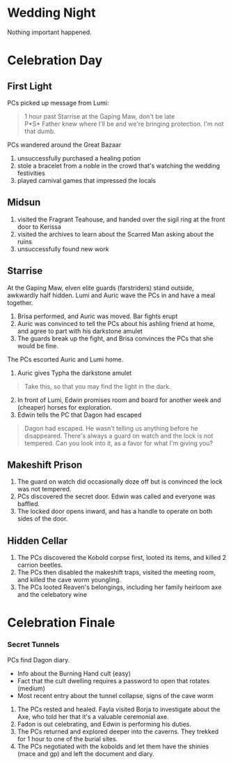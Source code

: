 # Wedding Night
Nothing important happened.

# Celebration Day

## First Light
PCs picked up message from Lumi:

> 1 hour past Starrise at the Gaping Maw, don't be late\
> P\*S\* Father knew where I'll be and we're bringing protection. I'm not that dumb.

PCs wandered around the Great Bazaar
1. unsuccessfully purchased a healing potion
2. stole a bracelet from a noble in the crowd that's watching the wedding festivities
3. played carnival games that impressed the locals

## Midsun

1. visited the Fragrant Teahouse, and handed over the sigil ring at the front door to Kerissa
2. visited the archives to learn about the Scarred Man asking about the ruins
3. unsuccessfully found new work

## Starrise

At the Gaping Maw, elven elite guards (farstriders) stand outside, awkwardly half hidden. Lumi and Auric wave the PCs in and have a meal together.

1. Brisa performed, and Auric was moved. Bar fights erupt
2. Auric was convinced to tell the PCs about his ashling friend at home, and agree to part with his darkstone amulet
3. The guards break up the fight, and Brisa convinces the PCs that she would be fine.

The PCs escorted Auric and Lumi home. 

1. Auric gives Typha the darkstone amulet
 
> Take this, so that you may find the light in the dark.

2. In front of Lumi, Edwin promises room and board for another week and (cheaper) horses for exploration.
3. Edwin tells the PC that Dagon had escaped
 
> Dagon had escaped. He wasn't telling us anything before he disappeared. There's always a guard on watch and the lock is not tempered. Can you look into it, as a favor for what I'm giving you?

## Makeshift Prison

1. The guard on watch did occasionally doze off but is convinced the lock was not tempered.
2. PCs discovered the secret door. Edwin was called and everyone was baffled.
3. The locked door opens inward, and has a handle to operate on both sides of the door.

## Hidden Cellar

1. The PCs discovered the Kobold corpse first, looted its items, and killed 2 carrion beetles.
2. The PCs then disabled the makeshift traps, visited the meeting room, and killed the cave worm youngling.
3. The PCs looted Reaven's belongings, including her family heirloom axe and the celebatory wine

# Celebration Finale

### Secret Tunnels

PCs find Dagon diary.
- Info about the Burning Hand cult (easy)
- Fact that the cult dwelling requires a password to open that rotates (medium)
- Most recent entry about the tunnel collapse, signs of the cave worm

1. The PCs rested and healed. Fayla visited Borja to investigate about the Axe, who told her that it's a valuable ceremonial axe.
2. Fadon is out celebrating, and Edwin is performing his duties.
3. The PCs returned and explored deeper into the caverns. They trekked for 1 hour to one of the burial sites.
4. The PCs negotiated with the kobolds and let them have the shinies (mace and gp) and left the document and diary.
